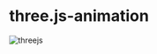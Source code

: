 # three.js-animation
![threejs](https://user-images.githubusercontent.com/52837649/85069385-02db1b00-b182-11ea-8e1f-811b5d2f5986.gif)


